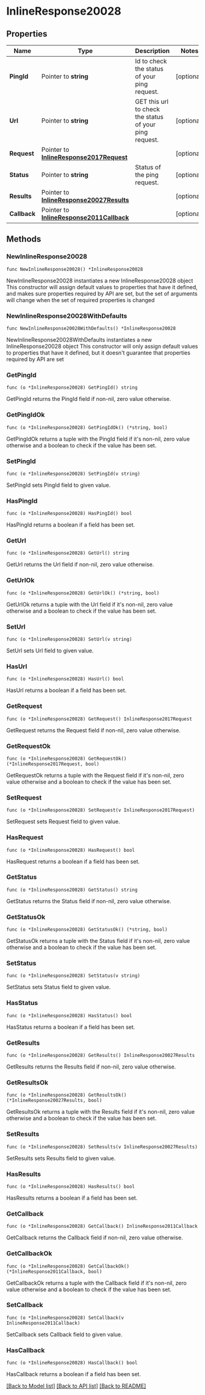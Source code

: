 # InlineResponse20028

## Properties

Name | Type | Description | Notes
------------ | ------------- | ------------- | -------------
**PingId** | Pointer to **string** | Id to check the status of your ping request. | [optional] 
**Url** | Pointer to **string** | GET this url to check the status of your ping request. | [optional] 
**Request** | Pointer to [**InlineResponse2017Request**](InlineResponse2017Request.md) |  | [optional] 
**Status** | Pointer to **string** | Status of the ping request. | [optional] 
**Results** | Pointer to [**InlineResponse20027Results**](InlineResponse20027Results.md) |  | [optional] 
**Callback** | Pointer to [**InlineResponse2011Callback**](InlineResponse2011Callback.md) |  | [optional] 

## Methods

### NewInlineResponse20028

`func NewInlineResponse20028() *InlineResponse20028`

NewInlineResponse20028 instantiates a new InlineResponse20028 object
This constructor will assign default values to properties that have it defined,
and makes sure properties required by API are set, but the set of arguments
will change when the set of required properties is changed

### NewInlineResponse20028WithDefaults

`func NewInlineResponse20028WithDefaults() *InlineResponse20028`

NewInlineResponse20028WithDefaults instantiates a new InlineResponse20028 object
This constructor will only assign default values to properties that have it defined,
but it doesn't guarantee that properties required by API are set

### GetPingId

`func (o *InlineResponse20028) GetPingId() string`

GetPingId returns the PingId field if non-nil, zero value otherwise.

### GetPingIdOk

`func (o *InlineResponse20028) GetPingIdOk() (*string, bool)`

GetPingIdOk returns a tuple with the PingId field if it's non-nil, zero value otherwise
and a boolean to check if the value has been set.

### SetPingId

`func (o *InlineResponse20028) SetPingId(v string)`

SetPingId sets PingId field to given value.

### HasPingId

`func (o *InlineResponse20028) HasPingId() bool`

HasPingId returns a boolean if a field has been set.

### GetUrl

`func (o *InlineResponse20028) GetUrl() string`

GetUrl returns the Url field if non-nil, zero value otherwise.

### GetUrlOk

`func (o *InlineResponse20028) GetUrlOk() (*string, bool)`

GetUrlOk returns a tuple with the Url field if it's non-nil, zero value otherwise
and a boolean to check if the value has been set.

### SetUrl

`func (o *InlineResponse20028) SetUrl(v string)`

SetUrl sets Url field to given value.

### HasUrl

`func (o *InlineResponse20028) HasUrl() bool`

HasUrl returns a boolean if a field has been set.

### GetRequest

`func (o *InlineResponse20028) GetRequest() InlineResponse2017Request`

GetRequest returns the Request field if non-nil, zero value otherwise.

### GetRequestOk

`func (o *InlineResponse20028) GetRequestOk() (*InlineResponse2017Request, bool)`

GetRequestOk returns a tuple with the Request field if it's non-nil, zero value otherwise
and a boolean to check if the value has been set.

### SetRequest

`func (o *InlineResponse20028) SetRequest(v InlineResponse2017Request)`

SetRequest sets Request field to given value.

### HasRequest

`func (o *InlineResponse20028) HasRequest() bool`

HasRequest returns a boolean if a field has been set.

### GetStatus

`func (o *InlineResponse20028) GetStatus() string`

GetStatus returns the Status field if non-nil, zero value otherwise.

### GetStatusOk

`func (o *InlineResponse20028) GetStatusOk() (*string, bool)`

GetStatusOk returns a tuple with the Status field if it's non-nil, zero value otherwise
and a boolean to check if the value has been set.

### SetStatus

`func (o *InlineResponse20028) SetStatus(v string)`

SetStatus sets Status field to given value.

### HasStatus

`func (o *InlineResponse20028) HasStatus() bool`

HasStatus returns a boolean if a field has been set.

### GetResults

`func (o *InlineResponse20028) GetResults() InlineResponse20027Results`

GetResults returns the Results field if non-nil, zero value otherwise.

### GetResultsOk

`func (o *InlineResponse20028) GetResultsOk() (*InlineResponse20027Results, bool)`

GetResultsOk returns a tuple with the Results field if it's non-nil, zero value otherwise
and a boolean to check if the value has been set.

### SetResults

`func (o *InlineResponse20028) SetResults(v InlineResponse20027Results)`

SetResults sets Results field to given value.

### HasResults

`func (o *InlineResponse20028) HasResults() bool`

HasResults returns a boolean if a field has been set.

### GetCallback

`func (o *InlineResponse20028) GetCallback() InlineResponse2011Callback`

GetCallback returns the Callback field if non-nil, zero value otherwise.

### GetCallbackOk

`func (o *InlineResponse20028) GetCallbackOk() (*InlineResponse2011Callback, bool)`

GetCallbackOk returns a tuple with the Callback field if it's non-nil, zero value otherwise
and a boolean to check if the value has been set.

### SetCallback

`func (o *InlineResponse20028) SetCallback(v InlineResponse2011Callback)`

SetCallback sets Callback field to given value.

### HasCallback

`func (o *InlineResponse20028) HasCallback() bool`

HasCallback returns a boolean if a field has been set.


[[Back to Model list]](../README.md#documentation-for-models) [[Back to API list]](../README.md#documentation-for-api-endpoints) [[Back to README]](../README.md)


